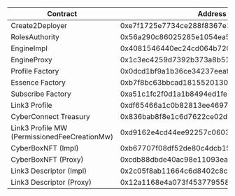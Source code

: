 |Contract|Address|
|-|-|
|Create2Deployer|0xe7f1725e7734ce288f8367e1bb143e90bb3f0512|
|RolesAuthority|0x56a290c86025285e1054ea5fb359295dd9bb791b|
|EngineImpl|0x4081546440ec24cd064b720ded8df7de7f41d01e|
|EngineProxy|0x1c3ec4259d7392b373a8b51205ed59d6b889f986|
|Profile Factory|0x0dcd1bf9a1b36ce34237eeafef220932846bcd82|
|Essence Factory|0xb7f8bc63bbcad18155201308c8f3540b07f84f5e|
|Subscribe Factory|0xa51c1fc2f0d1a1b8494ed1fe312d7c3a78ed91c0|
|Link3 Profile|0xdf65466a1c0b82813ee4697f49154f5b6217020b|
|CyberConnect Treasury|0x836bab8f8e1c6d7622ce02da137e622b542a2c03|
|Link3 Profile MW (PermissionedFeeCreationMw)|0xd9162e4cd44ee92257c06037796326f58c39bde6|
|CyberBoxNFT (Impl)|0xb67707f08df52de80c4dcb152b7d790ef2f049e0|
|CyberBoxNFT (Proxy)|0xcdb88dbde40ac98e11093ea54c4228dc3106ec74|
|Link3 Descriptor (Impl)|0x2c05f8ab11664c6d8402c8c67dc8e7b6c2b0d0ad|
|Link3 Descriptor (Proxy)|0x12a1168e4a073f4537795580f9f4bcf269414ed2|
